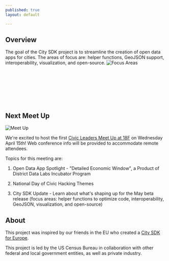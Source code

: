 ```yaml
---
published: true
layout: default

---
```


## Overview ##

The goal of the City SDK project is to streamline the creation of open data apps for cities.  The areas of focus are:  helper functions, GeoJSON support, interoperability, visualization, and open-source.
![Focus Areas](https://raw.githubusercontent.com/uscensusbureau/citysdk/gh-pages/static/img/FocusAreas.png)

<br>
<br/>
<br>
<br/>
<br>
<br/>

## Next Meet Up ##
![Meet Up](https://raw.githubusercontent.com/uscensusbureau/citysdk/gh-pages/static/img/meetup.jpg)

We're excited to host the first [Civic Leaders Meet Up at 18F](http://www.meetup.com/citysdk/events/221401120/) on Wednesday April 15th!  Web conference info will be provided to accommodate remote attendees.

Topics for this meeting are:

1.  Open Data App Spotlight - "Detailed Economic Window", a Product of District Data Labs Incubator Program

2. National Day of Civic Hacking Themes 

3.  City SDK Update - Learn about what's shaping up for the May beta release  (focus areas:  helper functions to optimize code, interoperability, GeoJSON, visualization, and open-source)

## About ##
This project was inspired by our friends in the EU who created a [City SDK for Europe](http://www.citysdk.eu/).

This project is led by the US Census Bureau in collaboration with other federal and local government entities, as well as private industry. 


